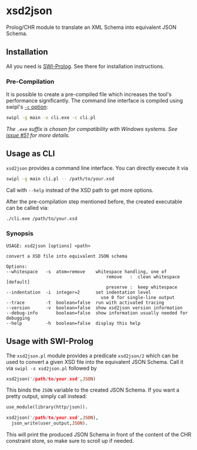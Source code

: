 # xsd2json

Prolog/CHR module to translate an XML Schema into equivalent JSON Schema.

## Installation

All you need is [SWI-Prolog](http://www.swi-prolog.org/). See there for installation instructions.

### Pre-Compilation

It is possible to create a pre-compiled file which increases the tool's performance significantly. The command line interface is compiled using swipl's [`-c` option](http://www.swi-prolog.org/pldoc/doc_for?object=section%282,%272.10%27,swi%28%27/doc/Manual/compilation.html%27%29%29):

```bash
swipl -g main -o cli.exe -c cli.pl
```

*The `.exe` suffix is chosen for compatibility with Windows systems. See [issue #51](https://github.com/fnogatz/xsd2json/issues/51) for more details.*

## Usage as CLI

`xsd2json` provides a command line interface. You can directly execute it via

```bash
swipl -g main cli.pl -- /path/to/your.xsd
```

Call with `--help` instead of the XSD path to get more options.

After the pre-compilation step mentioned before, the created executable can be called via:

```bash
./cli.exe /path/to/your.xsd
```

### Synopsis

```
USAGE: xsd2json [options] <path>

convert a XSD file into equivalent JSON schema

Options:
--whitespace   -s  atom=remove    whitespace handling, one of
                                      remove   :  clean whitespace  [default]
                                      preserve :  keep whitespace
--indentation  -i  integer=2      set indentation level
                                    use 0 for single-line output
--trace        -t  boolean=false  run with activated tracing
--version      -v  boolean=false  show xsd2json version information
--debug-info       boolean=false  show information usually needed for debugging
--help         -h  boolean=false  display this help
```

## Usage with SWI-Prolog

The `xsd2json.pl` module provides a predicate `xsd2json/2` which can be used to convert a given XSD file into the equivalent JSON Schema. Call it via `swipl -s xsd2json.pl` followed by

```prolog
xsd2json('/path/to/your.xsd',JSON)
```

This binds the `JSON` variable to the created JSON Schema. If you want a pretty output, simply call instead:

```prolog
use_module(library(http/json)).

xsd2json('/path/to/your.xsd',JSON),
  json_write(user_output,JSON).
```

This will print the produced JSON Schema in front of the content of the CHR constraint store, so make sure to scroll up if needed.
